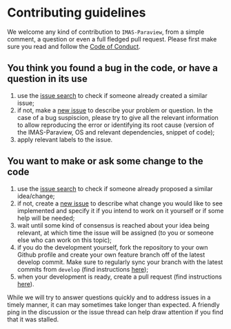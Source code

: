 # Contributing guidelines

We welcome any kind of contribution to `IMAS-Paraview`, 
from a simple comment, a question or even a full fledged pull 
request. 
Please first make sure you read and follow the 
[Code of Conduct](CODE_OF_CONDUCT.md).

## You think you found a bug in the code, or have a question in its use
1. use the [issue search](https://github.com/iterorganization/IMAS-Paraview/issues)
to check if someone already created a similar issue;
2. if not, make a [new issue](https://github.com/iterorganization/IMAS-Paraview/issues/new/choose) to describe your problem or question. 
In the case of a bug suspiscion, please try to give all the relevant 
information to allow reproducing the error or identifying 
its root cause (version of the IMAS-Paraview, OS and relevant 
dependencies, snippet of code);
3. apply relevant labels to the issue.

## You want to make or ask some change to the code
1. use the [issue search](https://github.com/iterorganization/IMAS-Paraview/issues)
to check if someone already proposed a similar idea/change;
2. if not, create a [new issue](https://github.com/iterorganization/IMAS-Paraview/issues/new/choose) to describe what change you would like to see 
implemented and specify it if you intend to work on it yourself or if some help 
will be needed;
3. wait until some kind of consensus is reached about your idea being relevant, 
at which time the issue will be assigned (to you or someone else who can work on 
this topic);
4. if you do the development yourself, fork the repository to your own Github 
profile and create your own feature branch off of the latest develop commit. 
Make sure to regularly sync your branch with the latest commits from `develop` 
(find instructions 
[here](https://docs.github.com/en/pull-requests/collaborating-with-pull-requests/working-with-forks/syncing-a-fork));
5. when your development is ready, create a pull request (find instructions 
[here](https://docs.github.com/en/pull-requests/collaborating-with-pull-requests/proposing-changes-to-your-work-with-pull-requests/creating-a-pull-request-from-a-fork)).


While we will try to answer questions quickly and to address issues in a timely 
manner, it can may sometimes take longer than expected. A friendly ping in the 
discussion or the issue thread can help draw attention if you find that it was 
stalled.
